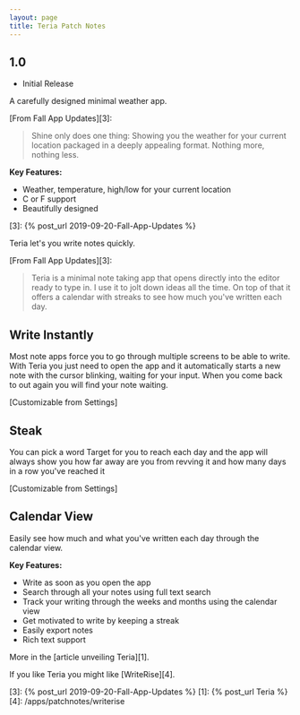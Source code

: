 ```yaml
---
layout: page
title: Teria Patch Notes
---
```


## 1.0

- Initial Release


A carefully designed minimal weather app.

[From Fall App Updates][3]:
>Shine only does one thing: Showing you the weather for your current location packaged in a deeply appealing format. Nothing more, nothing less.

**Key Features:**

- Weather, temperature, high/low for your current location
- C or F support
- Beautifully designed

[3]: {% post_url 2019-09-20-Fall-App-Updates %}

Teria let's you write notes quickly.


[From Fall App Updates][3]:
> Teria is a minimal note taking app that opens directly into the editor ready to type in. I use it to jolt down ideas all the time. On top of that it offers a calendar with streaks to see how much you've written each day.


## Write Instantly

Most note apps force you to go through multiple screens to be able to write. With Teria you just need to open the app and it automatically starts a new note with the cursor blinking, waiting for your input. When you come back to out again you will find your note waiting.

[Customizable from Settings]

## Steak

You can pick a word Target for you to reach each day and the app will always show you how far away are you from revving it and how many days in a row you've reached it

[Customizable from Settings]

## Calendar View

Easily see how much and what you've written each day through the calendar view.


**Key Features:**

- Write as soon as you open the app
- Search through all your notes using full text search
- Track your writing through the weeks and months using the calendar view
- Get motivated to write by keeping a streak
- Easily export notes
- Rich text support

More in the [article unveiling Teria][1].

If you like Teria you might like [WriteRise][4].

[3]: {% post_url 2019-09-20-Fall-App-Updates %}
[1]: {% post_url Teria %}
[4]: /apps/patchnotes/writerise